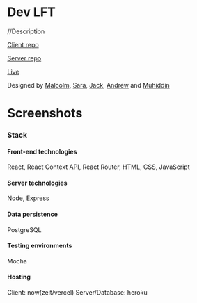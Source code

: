 # Dev LFT

//Description

[Client repo](https://github.com/thinkful-ei-macaw/dev-lft)

[Server repo](https://github.com/thinkful-ei-macaw/dev-lft-api)

[Live](https://www.devlft.com)

Designed by [Malcolm](https://github.com/malcolmkiano), [Sara](https://github.com/Saraquail), [Jack](https://github.com/jacklansing), [Andrew](https://github.com/atwb21786) and [Muhiddin](https://github.com/muhiddinsgithub)

# Screenshots






### Stack

#### Front-end technologies
React, React Context API, React Router, HTML, CSS, JavaScript

#### Server technologies
Node, Express

#### Data persistence
PostgreSQL

#### Testing environments
Mocha

#### Hosting
Client: now(zeit/vercel)
Server/Database: heroku

